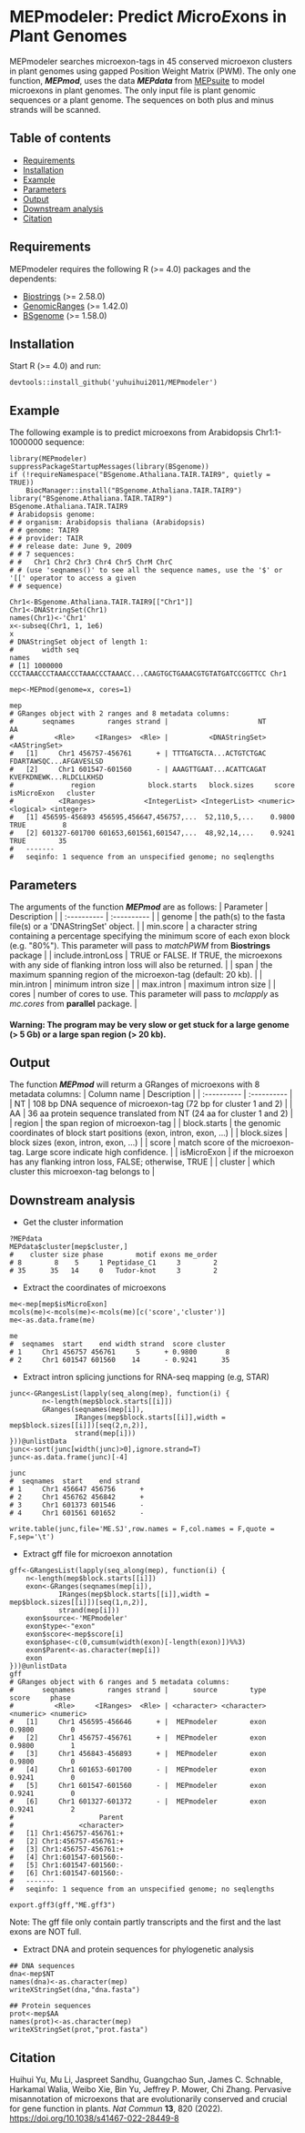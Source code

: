 # MEPmodeler: Predict <i>M</i>icro<i>E</i>xons in <i>P</i>lant Genomes

MEPmodeler searches microexon-tags in 45 conserved microexon clusters in plant genomes using gapped Position Weight Matrix (PWM). The only one function, ***MEPmod***, uses the data ***MEPdata*** from [MEPsuite](https://github.com/yuhuihui2011/MEPsuite) to model microexons in plant genomes. The only input file is plant genomic sequences or a plant genome. The sequences on both plus and minus strands will be scanned. 
<br>

## Table of contents
- [Requirements](#requirements)
- [Installation](#installation)
- [Example](#example)
- [Parameters](#parameters)
- [Output](#output)
- [Downstream analysis](#downstream-analysis)
- [Citation](#citation)

## Requirements
MEPmodeler requires the following R (>= 4.0) packages and the dependents:
+ [Biostrings](https://bioconductor.org/packages/Biostrings) (>= 2.58.0)
+ [GenomicRanges](https://bioconductor.org/packages/GenomicRanges) (>= 1.42.0)
+ [BSgenome](https://bioconductor.org/packages/BSgenome) (>= 1.58.0)

## Installation
Start R (>= 4.0) and run:
```
devtools::install_github('yuhuihui2011/MEPmodeler')
```

## Example
The following example is to predict microexons from Arabidopsis Chr1:1-1000000 sequence: 
```{r}
library(MEPmodeler)
suppressPackageStartupMessages(library(BSgenome))
if (!requireNamespace("BSgenome.Athaliana.TAIR.TAIR9", quietly = TRUE))
    BiocManager::install("BSgenome.Athaliana.TAIR.TAIR9")
library("BSgenome.Athaliana.TAIR.TAIR9")
BSgenome.Athaliana.TAIR.TAIR9
# Arabidopsis genome:
# # organism: Arabidopsis thaliana (Arabidopsis)
# # genome: TAIR9
# # provider: TAIR
# # release date: June 9, 2009
# # 7 sequences:
# #   Chr1 Chr2 Chr3 Chr4 Chr5 ChrM ChrC
# # (use 'seqnames()' to see all the sequence names, use the '$' or '[[' operator to access a given
# # sequence)

Chr1<-BSgenome.Athaliana.TAIR.TAIR9[["Chr1"]]
Chr1<-DNAStringSet(Chr1)
names(Chr1)<-'Chr1'
x<-subseq(Chr1, 1, 1e6)
x
# DNAStringSet object of length 1:
#       width seq                                                             names
# [1] 1000000 CCCTAAACCCTAAACCCTAAACCCTAAACC...CAAGTGCTGAAACGTGTATGATCCGGTTCC Chr1

mep<-MEPmod(genome=x, cores=1)

mep
# GRanges object with 2 ranges and 8 metadata columns:
#       seqnames        ranges strand |                      NT                      AA
#          <Rle>     <IRanges>  <Rle> |          <DNAStringSet>           <AAStringSet>
#   [1]     Chr1 456757-456761      + | TTTGATGCTA...ACTGTCTGAC FDARTAWSQC...AFGAVESLSD
#   [2]     Chr1 601547-601560      - | AAAGTTGAAT...ACATTCAGAT KVEFKDNEWK...RLDCLLKHSD
#              region             block.starts   block.sizes     score isMicroExon   cluster
#           <IRanges>            <IntegerList> <IntegerList> <numeric>   <logical> <integer>
#   [1] 456595-456893 456595,456647,456757,...  52,110,5,...    0.9800        TRUE         8
#   [2] 601327-601700 601653,601561,601547,...  48,92,14,...    0.9241        TRUE        35
#   -------
#   seqinfo: 1 sequence from an unspecified genome; no seqlengths
```

## Parameters
The arguments of the function ***MEPmod*** are as follows:
| Parameter  | Description  |
| :---------- | :---------- |
| genome      | the path(s) to the fasta file(s) or a 'DNAStringSet' object.  |
| min.score   | a character string containing a percentage specifying the minimum score of each exon block (e.g. "80%"). This parameter will pass to *matchPWM* from **Biostrings** package |
| include.intronLoss | TRUE or FALSE. If TRUE, the microexons with any side of flanking intron loss will also be returned. |
| span        | the maximum spanning region of the microexon-tag (default: 20 kb). |
| min.intron  | minimum intron size  |
| max.intron  | maximum intron size  |
| cores       | number of cores to use. This parameter will pass to *mclapply* as *mc.cores* from **parallel** package. |
#### Warning: The program may be very slow or get stuck for a large genome (> 5 Gb) or a large span region (> 20 kb). 

## Output
The function ***MEPmod*** will returm a GRanges of microexons with 8 metadata columns:
| Column name  | Description |
| :---------- | :---------- |
| NT | 108 bp DNA sequence of microexon-tag (72 bp for cluster 1 and 2) |
| AA | 36 aa protein sequence translated from NT (24 aa for cluster 1 and 2) |
| region | the span region of microexon-tag |
| block.starts | the genomic coordinates of block start positions (exon, intron, exon, ...) |
| block.sizes | block sizes (exon, intron, exon, ...) |
| score | match score of the microexon-tag. Large score indicate high confidence. |
| isMicroExon | if the microexon has any flanking intron loss, FALSE; otherwise, TRUE |
| cluster | which cluster this microexon-tag belongs to |

## Downstream analysis
+ Get the cluster information
```
?MEPdata
MEPdata$cluster[mep$cluster,]
#    cluster size phase        motif exons me_order
# 8        8    5     1 Peptidase_C1     3        2
# 35      35   14     0   Tudor-knot     3        2
```


+ Extract the coordinates of microexons
```
me<-mep[mep$isMicroExon]
mcols(me)<-mcols(me)<-mcols(me)[c('score','cluster')]
me<-as.data.frame(me)

me
#  seqnames  start    end width strand  score cluster
# 1     Chr1 456757 456761     5      + 0.9800       8
# 2     Chr1 601547 601560    14      - 0.9241      35
```

+ Extract intron splicing junctions for RNA-seq mapping (e.g, STAR)
```
junc<-GRangesList(lapply(seq_along(mep), function(i) {
        n<-length(mep$block.starts[[i]])
        GRanges(seqnames(mep[i]),
                IRanges(mep$block.starts[[i]],width = mep$block.sizes[[i]])[seq(2,n,2)],
                strand(mep[i]))
}))@unlistData
junc<-sort(junc[width(junc)>0],ignore.strand=T)
junc<-as.data.frame(junc)[-4]

junc
#  seqnames  start    end strand
# 1     Chr1 456647 456756      +
# 2     Chr1 456762 456842      +
# 3     Chr1 601373 601546      -
# 4     Chr1 601561 601652      -

write.table(junc,file='ME.SJ',row.names = F,col.names = F,quote = F,sep='\t')
```

+ Extract gff file for microexon annotation
```
gff<-GRangesList(lapply(seq_along(mep), function(i) {
    n<-length(mep$block.starts[[i]])
    exon<-GRanges(seqnames(mep[i]),
            IRanges(mep$block.starts[[i]],width = mep$block.sizes[[i]])[seq(1,n,2)],
            strand(mep[i]))
    exon$source<-'MEPmodeler'
    exon$type<-"exon"
    exon$score<-mep$score[i]
    exon$phase<-c(0,cumsum(width(exon)[-length(exon)])%%3)
    exon$Parent<-as.character(mep[i])
    exon
}))@unlistData
gff
# GRanges object with 6 ranges and 5 metadata columns:
#       seqnames        ranges strand |      source        type     score     phase
#          <Rle>     <IRanges>  <Rle> | <character> <character> <numeric> <numeric>
#   [1]     Chr1 456595-456646      + |  MEPmodeler        exon    0.9800         0
#   [2]     Chr1 456757-456761      + |  MEPmodeler        exon    0.9800         1
#   [3]     Chr1 456843-456893      + |  MEPmodeler        exon    0.9800         0
#   [4]     Chr1 601653-601700      - |  MEPmodeler        exon    0.9241         0
#   [5]     Chr1 601547-601560      - |  MEPmodeler        exon    0.9241         0
#   [6]     Chr1 601327-601372      - |  MEPmodeler        exon    0.9241         2
#                     Parent
#                <character>
#   [1] Chr1:456757-456761:+
#   [2] Chr1:456757-456761:+
#   [3] Chr1:456757-456761:+
#   [4] Chr1:601547-601560:-
#   [5] Chr1:601547-601560:-
#   [6] Chr1:601547-601560:-
#   -------
#   seqinfo: 1 sequence from an unspecified genome; no seqlengths

export.gff3(gff,"ME.gff3")
```
Note: The gff file only contain partly transcripts and the first and the last exons are NOT full.


+ Extract DNA and protein sequences for phylogenetic analysis
```
## DNA sequences
dna<-mep$NT 
names(dna)<-as.character(mep)
writeXStringSet(dna,"dna.fasta")

## Protein sequences
prot<-mep$AA
names(prot)<-as.character(mep)
writeXStringSet(prot,"prot.fasta")
```
## Citation
Huihui Yu, Mu Li, Jaspreet Sandhu, Guangchao Sun, James C. Schnable, Harkamal Walia, Weibo Xie, Bin Yu, Jeffrey P. Mower, Chi Zhang. Pervasive misannotation of microexons that are evolutionarily conserved and crucial for gene function in plants. *Nat Commun* **13**, 820 (2022). https://doi.org/10.1038/s41467-022-28449-8
